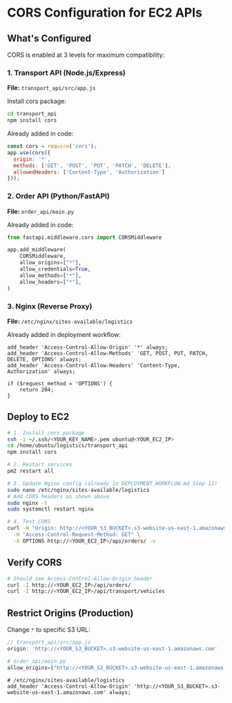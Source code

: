 # CORS Configuration for EC2 APIs

## What's Configured

CORS is enabled at 3 levels for maximum compatibility:

### 1. Transport API (Node.js/Express)
**File:** `transport_api/src/app.js`

Install cors package:
```bash
cd transport_api
npm install cors
```

Already added in code:
```javascript
const cors = require('cors');
app.use(cors({
  origin: '*',
  methods: ['GET', 'POST', 'PUT', 'PATCH', 'DELETE'],
  allowedHeaders: ['Content-Type', 'Authorization']
}));
```

### 2. Order API (Python/FastAPI)
**File:** `order_api/main.py`

Already added in code:
```python
from fastapi.middleware.cors import CORSMiddleware

app.add_middleware(
    CORSMiddleware,
    allow_origins=["*"],
    allow_credentials=True,
    allow_methods=["*"],
    allow_headers=["*"],
)
```

### 3. Nginx (Reverse Proxy)
**File:** `/etc/nginx/sites-available/logistics`

Already added in deployment workflow:
```nginx
add_header 'Access-Control-Allow-Origin' '*' always;
add_header 'Access-Control-Allow-Methods' 'GET, POST, PUT, PATCH, DELETE, OPTIONS' always;
add_header 'Access-Control-Allow-Headers' 'Content-Type, Authorization' always;

if ($request_method = 'OPTIONS') {
    return 204;
}
```

## Deploy to EC2

```bash
# 1. Install cors package
ssh -i ~/.ssh/<YOUR_KEY_NAME>.pem ubuntu@<YOUR_EC2_IP>
cd /home/ubuntu/logistics/transport_api
npm install cors

# 2. Restart services
pm2 restart all

# 3. Update Nginx config (already in DEPLOYMENT_WORKFLOW.md Step 13)
sudo nano /etc/nginx/sites-available/logistics
# Add CORS headers as shown above
sudo nginx -t
sudo systemctl restart nginx

# 4. Test CORS
curl -H "Origin: http://<YOUR_S3_BUCKET>.s3-website-us-east-1.amazonaws.com" \
  -H "Access-Control-Request-Method: GET" \
  -X OPTIONS http://<YOUR_EC2_IP>/api/orders/ -v
```

## Verify CORS

```bash
# Should see Access-Control-Allow-Origin header
curl -I http://<YOUR_EC2_IP>/api/orders/
curl -I http://<YOUR_EC2_IP>/api/transport/vehicles
```

## Restrict Origins (Production)

Change `*` to specific S3 URL:

```javascript
// transport_api/src/app.js
origin: 'http://<YOUR_S3_BUCKET>.s3-website-us-east-1.amazonaws.com'
```

```python
# order_api/main.py
allow_origins=["http://<YOUR_S3_BUCKET>.s3-website-us-east-1.amazonaws.com"]
```

```nginx
# /etc/nginx/sites-available/logistics
add_header 'Access-Control-Allow-Origin' 'http://<YOUR_S3_BUCKET>.s3-website-us-east-1.amazonaws.com' always;
```
